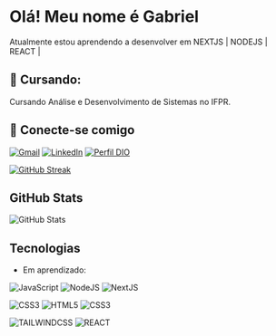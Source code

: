 # Olá! Meu nome é Gabriel 
Atualmente estou aprendendo a desenvolver em NEXTJS | NODEJS | REACT |

## 📖 Cursando: <br/>
Cursando Análise e Desenvolvimento de Sistemas no IFPR. <br>


## 🤝 Conecte-se comigo
[![Gmail](https://img.shields.io/badge/Gmail-D14836?style=for-the-badge&logo=gmail&logoColor=white)](mailto:gabri.vstrapasson@gmail.com)
[![LinkedIn](https://img.shields.io/badge/LinkedIn-000?style=for-the-badge&logo=linkedin&logoColor=0E76A8)](https://www.linkedin.com/in/gabrielvstrapasson/)
[![Perfil DIO](https://img.shields.io/badge/-Meu%20Perfil%20na%20DIO-30A3DC?style=for-the-badge)](https://www.dio.me/users/gabri_vstrapasson)

[![GitHub Streak](https://streak-stats.demolab.com/?user=gabrielvstrapasson&theme=violet-punch&background=000&border=30A3DC&dates=FFF)](https://git.io/streak-stats) 

## GitHub Stats 

![GitHub Stats](https://github-readme-stats.vercel.app/api?username=gabrielvstrapasson&theme=transparent&bg_color=000&border_color=30A3DC&show_icons=true&icon_color=30A3DC&title_color=E94D5F&text_color=FFF)

## Tecnologias

- Em aprendizado:

![JavaScript](https://img.shields.io/badge/JavaScript-000?style=for-the-badge&logo=javascript)
![NodeJS](https://img.shields.io/badge/node.js-339933?style=for-the-badge&logo=Node.js&logoColor=white)
![NextJS](https://img.shields.io/badge/next.js-000000?style=for-the-badge&logo=nextdotjs&logoColor=white)

![CSS3](https://img.shields.io/badge/CSS3-000?style=for-the-badge&logo=css3&logoColor=264CE4)
![HTML5](https://img.shields.io/badge/HTML5-000?style=for-the-badge&logo=html5)
![CSS3](https://img.shields.io/badge/CSS3-000?style=for-the-badge&logo=css3&logoColor=264CE4)

![TAILWINDCSS](https://img.shields.io/badge/Tailwind_CSS-grey?style=for-the-badge&logo=tailwind-css&logoColor=38B2AC)
![REACT](https://img.shields.io/badge/-ReactJs-61DAFB?logo=react&logoColor=white&style=for-the-badge)
